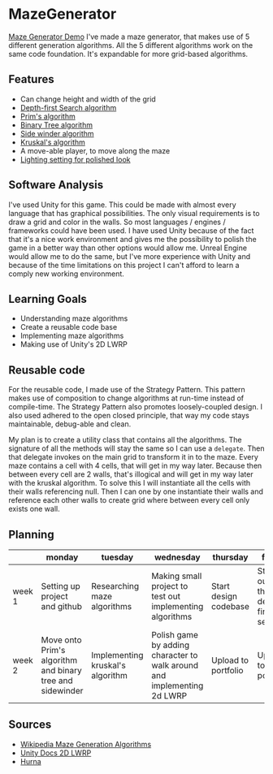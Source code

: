 # MazeGenerator
[Maze Generator Demo](https://ferri.dev/Maze-Generator/)
I've made a maze generator, that makes use of 5 different generation algorithms. All the 5 different algorithms work on the same code foundation. It's expandable for more grid-based algorithms.
## Features
- Can change height and width of the grid
- [Depth-first Search algorithm](https://en.wikipedia.org/wiki/Depth-first_search)
- [Prim's algorithm](https://en.wikipedia.org/wiki/Prim%27s_algorithm)
- [Binary Tree algorithm](https://en.wikipedia.org/wiki/Binary_tree)
- [Side winder algorithm](http://weblog.jamisbuck.org/2011/2/3/maze-generation-sidewinder-algorithm)
- [Kruskal's algorithm](https://en.wikipedia.org/wiki/Kruskal%27s_algorithm)
- A move-able player, to move along the maze
- [Lighting setting for polished look](https://docs.unity3d.com/Packages/com.unity.render-pipelines.lightweight@6.7/manual/2d-index.html)
## Software Analysis 
I've used Unity for this game. This could be made with almost every language that has graphical possibilities. The only visual requirements is to draw a grid and color in the walls. So most languages / engines / frameworks could have been used. I have used Unity because of the fact that it's a nice work environment and gives me the possibility to polish the game in a better way than other options would allow me. Unreal Engine would allow me to do the same, but I've more experience with Unity and because of the time limitations on this project I can't afford to learn a comply new working environment.
## Learning Goals
- Understanding maze algorithms
- Create a reusable code base
- Implementing maze algorithms
- Making use of Unity's 2D LWRP
## Reusable code
For the reusable code, I made use of the Strategy Pattern. This pattern makes use of composition to change algorithms at run-time instead of compile-time. The Strategy Pattern also promotes loosely-coupled design. I also used adhered to the open closed principle, that way my code stays maintainable, debug-able and clean.

My plan is to create a utility class that contains all the algorithms. The signature of all the methods will stay the same so I can use a `delegate`. Then that delegate invokes on the main grid to transform it in to the maze. Every maze contains a cell with 4 cells, that will get in my way later. Because then between every cell are 2 walls, that's illogical and will get in my way later with the kruskal algorithm. To solve this I will instantiate all the cells with their walls referencing null. Then I can one by one instantiate their walls and reference each other walls to create grid where between every cell only exists one wall.
## Planning 
| | monday | tuesday | wednesday | thursday | friday |
| --- | --- | --- | --- | --- | --- |
|week 1 | Setting up project and github | Researching maze algorithms | Making small project to test out implementing algorithms | Start design codebase | Start out with the depth-first search |
|week 2 | Move onto Prim's algorithm and binary tree and sidewinder | Implementing kruskal's algorithm | Polish game by adding character to walk around and implementing 2d LWRP | Upload to portfolio | Upload to portfolio | 
## Sources
- [Wikipedia Maze Generation Algorithms](https://en.wikipedia.org/wiki/Maze_generation_algorithm)
- [Unity Docs 2D LWRP](https://docs.unity3d.com/Packages/com.unity.render-pipelines.lightweight@6.7/manual/2d-index.htm)
- [Hurna](https://hurna.io/academy/algorithms/maze_generator/index.html)
<!--stackedit_data:
eyJoaXN0b3J5IjpbLTYwNTE1NzU2OSwxMjI3MzcyNDYyLC0xNT
I3MzQzNTY0LC05NDYzMDU0NzUsMTAwODk0NTUwM119
-->